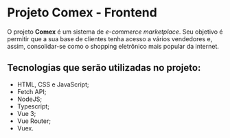 # Projeto Comex - Frontend

O projeto **Comex** é um sistema de _e-commerce marketplace_. Seu objetivo é permitir que a sua base de clientes tenha acesso a vários vendedores e, assim, consolidar-se como o shopping eletrônico mais popular da internet.

## Tecnologias que serão utilizadas no projeto:
- HTML, CSS e JavaScript;
- Fetch API;
- NodeJS;
- Typescript;
- Vue 3;
- Vue Router;
- Vuex.